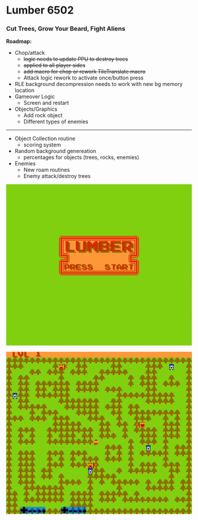 # Lumber 6502
### Cut Trees, Grow Your Beard, Fight Aliens

**Roadmap:**
- Chop/attack
  - ~~logic needs to update PPU to destroy trees~~
  - ~~applied to all player sides~~
  - ~~add macro for chop or rework TileTranslate macro~~
  - Attack logic rework to activate once/button press
- RLE background decompression needs to work with new bg memory location
- Gameover Logic
  - Screen and restart
- Objects/Graphics
  - Add rock object
  - Different types of enemies
______________________________________________________________________________________________________________________________________________
- Object Collection routine
  - scoring system
- Random background genereation
  - percentages for objects (trees, rocks, enemies)
- Enemies
  - New roam routines
  - Enemy attack/destroy trees

![](Lumber/titlescreen.png)

![](Lumber/gameplay1.png)
